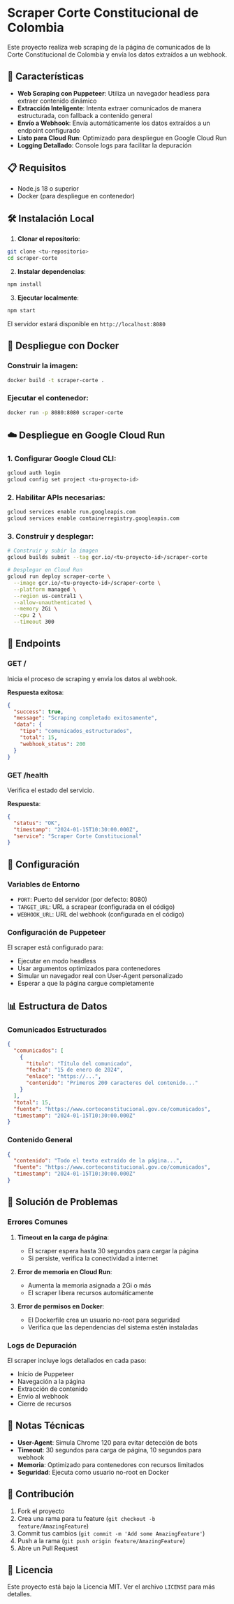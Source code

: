 # Scraper Corte Constitucional de Colombia

Este proyecto realiza web scraping de la página de comunicados de la Corte Constitucional de Colombia y envía los datos extraídos a un webhook.

## 🚀 Características

- **Web Scraping con Puppeteer**: Utiliza un navegador headless para extraer contenido dinámico
- **Extracción Inteligente**: Intenta extraer comunicados de manera estructurada, con fallback a contenido general
- **Envío a Webhook**: Envía automáticamente los datos extraídos a un endpoint configurado
- **Listo para Cloud Run**: Optimizado para despliegue en Google Cloud Run
- **Logging Detallado**: Console logs para facilitar la depuración

## 📋 Requisitos

- Node.js 18 o superior
- Docker (para despliegue en contenedor)

## 🛠️ Instalación Local

1. **Clonar el repositorio**:
```bash
git clone <tu-repositorio>
cd scraper-corte
```

2. **Instalar dependencias**:
```bash
npm install
```

3. **Ejecutar localmente**:
```bash
npm start
```

El servidor estará disponible en `http://localhost:8080`

## 🐳 Despliegue con Docker

### Construir la imagen:
```bash
docker build -t scraper-corte .
```

### Ejecutar el contenedor:
```bash
docker run -p 8080:8080 scraper-corte
```

## ☁️ Despliegue en Google Cloud Run

### 1. Configurar Google Cloud CLI:
```bash
gcloud auth login
gcloud config set project <tu-proyecto-id>
```

### 2. Habilitar APIs necesarias:
```bash
gcloud services enable run.googleapis.com
gcloud services enable containerregistry.googleapis.com
```

### 3. Construir y desplegar:
```bash
# Construir y subir la imagen
gcloud builds submit --tag gcr.io/<tu-proyecto-id>/scraper-corte

# Desplegar en Cloud Run
gcloud run deploy scraper-corte \
  --image gcr.io/<tu-proyecto-id>/scraper-corte \
  --platform managed \
  --region us-central1 \
  --allow-unauthenticated \
  --memory 2Gi \
  --cpu 2 \
  --timeout 300
```

## 📡 Endpoints

### GET /
Inicia el proceso de scraping y envía los datos al webhook.

**Respuesta exitosa**:
```json
{
  "success": true,
  "message": "Scraping completado exitosamente",
  "data": {
    "tipo": "comunicados_estructurados",
    "total": 15,
    "webhook_status": 200
  }
}
```

### GET /health
Verifica el estado del servicio.

**Respuesta**:
```json
{
  "status": "OK",
  "timestamp": "2024-01-15T10:30:00.000Z",
  "service": "Scraper Corte Constitucional"
}
```

## 🔧 Configuración

### Variables de Entorno

- `PORT`: Puerto del servidor (por defecto: 8080)
- `TARGET_URL`: URL a scrapear (configurada en el código)
- `WEBHOOK_URL`: URL del webhook (configurada en el código)

### Configuración de Puppeteer

El scraper está configurado para:
- Ejecutar en modo headless
- Usar argumentos optimizados para contenedores
- Simular un navegador real con User-Agent personalizado
- Esperar a que la página cargue completamente

## 📊 Estructura de Datos

### Comunicados Estructurados
```json
{
  "comunicados": [
    {
      "titulo": "Título del comunicado",
      "fecha": "15 de enero de 2024",
      "enlace": "https://...",
      "contenido": "Primeros 200 caracteres del contenido..."
    }
  ],
  "total": 15,
  "fuente": "https://www.corteconstitucional.gov.co/comunicados",
  "timestamp": "2024-01-15T10:30:00.000Z"
}
```

### Contenido General
```json
{
  "contenido": "Todo el texto extraído de la página...",
  "fuente": "https://www.corteconstitucional.gov.co/comunicados",
  "timestamp": "2024-01-15T10:30:00.000Z"
}
```

## 🐛 Solución de Problemas

### Errores Comunes

1. **Timeout en la carga de página**:
   - El scraper espera hasta 30 segundos para cargar la página
   - Si persiste, verifica la conectividad a internet

2. **Error de memoria en Cloud Run**:
   - Aumenta la memoria asignada a 2Gi o más
   - El scraper libera recursos automáticamente

3. **Error de permisos en Docker**:
   - El Dockerfile crea un usuario no-root para seguridad
   - Verifica que las dependencias del sistema estén instaladas

### Logs de Depuración

El scraper incluye logs detallados en cada paso:
- Inicio de Puppeteer
- Navegación a la página
- Extracción de contenido
- Envío al webhook
- Cierre de recursos

## 📝 Notas Técnicas

- **User-Agent**: Simula Chrome 120 para evitar detección de bots
- **Timeout**: 30 segundos para carga de página, 10 segundos para webhook
- **Memoria**: Optimizado para contenedores con recursos limitados
- **Seguridad**: Ejecuta como usuario no-root en Docker

## 🤝 Contribución

1. Fork el proyecto
2. Crea una rama para tu feature (`git checkout -b feature/AmazingFeature`)
3. Commit tus cambios (`git commit -m 'Add some AmazingFeature'`)
4. Push a la rama (`git push origin feature/AmazingFeature`)
5. Abre un Pull Request

## 📄 Licencia

Este proyecto está bajo la Licencia MIT. Ver el archivo `LICENSE` para más detalles.
